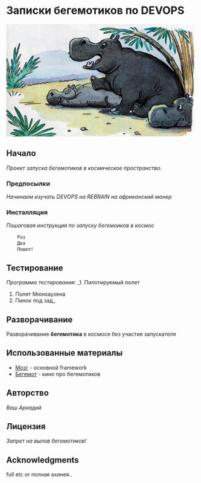 # Записки бегемотиков по DEVOPS

![](begemot.jpg)


## Начало

_Проект запуска бегемотиков в космическое пространство._


### Предпосылки

_Начинаем изучать DEVOPS на REBRAIN на африканский манер_


### Инсталляция

_Пошаговая инструкция по запуску бегемоиков в космос_

```
	Раз
	Два
	Пошел!
```

## Тестирование

_Программа тестирования:_
_1.  Пилотируемый полет
1.	Полет Мюнхаузена
1.	Пинок под зад_

## Разворачивание

Разворачивание **бегемотика** в космосе без участия запускателя

## Использованные материалы

* [Мозг](https://ru.wikipedia.org/wiki/%D0%93%D0%BE%D0%BB%D0%BE%D0%B2%D0%BD%D0%BE%D0%B9_%D0%BC%D0%BE%D0%B7%D0%B3_%D1%87%D0%B5%D0%BB%D0%BE%D0%B2%D0%B5%D0%BA%D0%B0) - основной framework
* [Бегемот](https://ru.wikipedia.org/wiki/%D0%91%D0%B5%D0%B3%D0%B5%D0%BC%D0%BE%D1%82_(%D0%BC%D0%B8%D1%84%D0%BE%D0%BB%D0%BE%D0%B3%D0%B8%D1%8F)) - кино про бегемотиков


## Авторство

_Ваш Аркадий_

## Лицензия

_Запрет на вылов бегемотиков!_

## Acknowledgments

full etc or полная ахинея..

